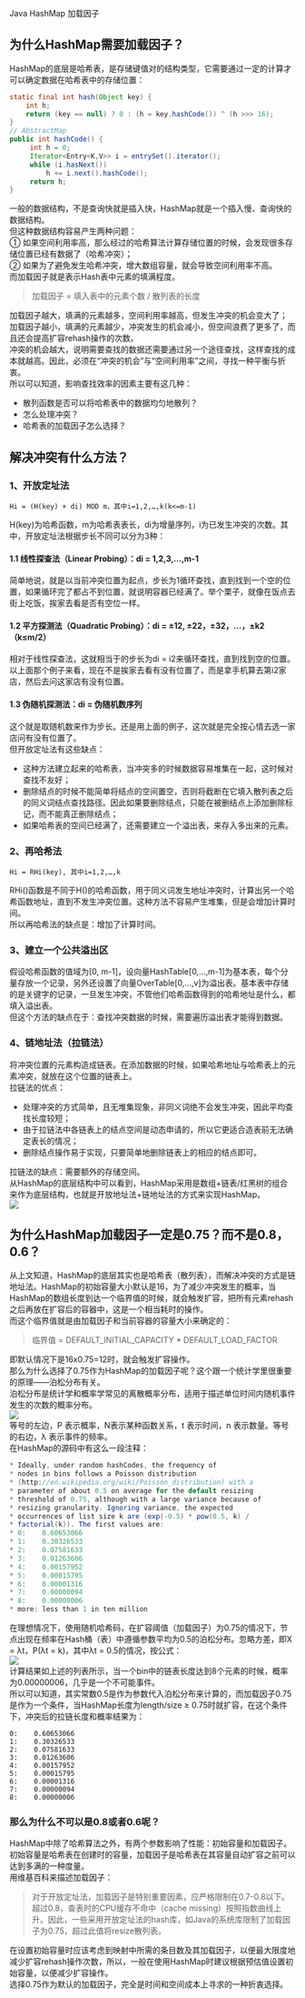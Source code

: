 Java HashMap 加载因子
<a name="9xgdV"></a>
## 为什么HashMap需要加载因子？
HashMap的底层是哈希表，是存储键值对的结构类型，它需要通过一定的计算才可以确定数据在哈希表中的存储位置：
```java
static final int hash(Object key) {
    int h;
    return (key == null) ? 0 : (h = key.hashCode()) ^ (h >>> 16);
}
// AbstractMap
public int hashCode() {
     int h = 0;
     Iterator<Entry<K,V>> i = entrySet().iterator();
     while (i.hasNext())
         h += i.next().hashCode();
     return h;
}
```
一般的数据结构，不是查询快就是插入快，HashMap就是一个插入慢、查询快的数据结构。<br />但这种数据结构容易产生两种问题：<br />① 如果空间利用率高，那么经过的哈希算法计算存储位置的时候，会发现很多存储位置已经有数据了（哈希冲突）；<br />② 如果为了避免发生哈希冲突，增大数组容量，就会导致空间利用率不高。<br />而加载因子就是表示Hash表中元素的填满程度。
> 加载因子 = 填入表中的元素个数 / 散列表的长度

加载因子越大，填满的元素越多，空间利用率越高，但发生冲突的机会变大了；<br />加载因子越小，填满的元素越少，冲突发生的机会减小，但空间浪费了更多了，而且还会提高扩容rehash操作的次数。<br />冲突的机会越大，说明需要查找的数据还需要通过另一个途径查找，这样查找的成本就越高。因此，必须在“冲突的机会”与“空间利用率”之间，寻找一种平衡与折衷。<br />所以可以知道，影响查找效率的因素主要有这几种：

- 散列函数是否可以将哈希表中的数据均匀地散列？
- 怎么处理冲突？
- 哈希表的加载因子怎么选择？
<a name="j7QUb"></a>
## 解决冲突有什么方法？
<a name="cnYBf"></a>
### 1、开放定址法
```
Hi = (H(key) + di) MOD m，其中i=1,2,…,k(k<=m-1)
```
H(key)为哈希函数，m为哈希表表长，di为增量序列，i为已发生冲突的次数。其中，开放定址法根据步长不同可以分为3种：
<a name="G5jk9"></a>
#### 1.1 线性探查法（Linear Probing）：di = 1,2,3,…,m-1
简单地说，就是以当前冲突位置为起点，步长为1循环查找，直到找到一个空的位置，如果循环完了都占不到位置，就说明容器已经满了。举个栗子，就像在饭点去街上吃饭，挨家去看是否有空位一样。
<a name="XnCxe"></a>
#### 1.2 平方探测法（Quadratic Probing）：di = ±12, ±22，±32，…，±k2（k≤m/2）
相对于线性探查法，这就相当于的步长为di = i2来循环查找，直到找到空的位置。以上面那个例子来看，现在不是挨家去看有没有位置了，而是拿手机算去第i2家店，然后去问这家店有没有位置。
<a name="c941bf43"></a>
#### 1.3 伪随机探测法：di = 伪随机数序列
这个就是取随机数来作为步长。还是用上面的例子，这次就是完全按心情去选一家店问有没有位置了。<br />但开放定址法有这些缺点：

- 这种方法建立起来的哈希表，当冲突多的时候数据容易堆集在一起，这时候对查找不友好；
- 删除结点的时候不能简单将结点的空间置空，否则将截断在它填入散列表之后的同义词结点查找路径。因此如果要删除结点，只能在被删结点上添加删除标记，而不能真正删除结点；
- 如果哈希表的空间已经满了，还需要建立一个溢出表，来存入多出来的元素。
<a name="scbZG"></a>
### 2、再哈希法
```
Hi = RHi(key), 其中i=1,2,…,k
```
RHi()函数是不同于H()的哈希函数，用于同义词发生地址冲突时，计算出另一个哈希函数地址，直到不发生冲突位置。这种方法不容易产生堆集，但是会增加计算时间。<br />所以再哈希法的缺点是：增加了计算时间。
<a name="Bx5Cs"></a>
### 3、建立一个公共溢出区
假设哈希函数的值域为[0, m-1]，设向量HashTable[0,…,m-1]为基本表，每个分量存放一个记录，另外还设置了向量OverTable[0,…,v]为溢出表。基本表中存储的是关键字的记录，一旦发生冲突，不管他们哈希函数得到的哈希地址是什么，都填入溢出表。<br />但这个方法的缺点在于：查找冲突数据的时候，需要遍历溢出表才能得到数据。
<a name="oCbtZ"></a>
### 4、链地址法（拉链法）
将冲突位置的元素构造成链表。在添加数据的时候，如果哈希地址与哈希表上的元素冲突，就放在这个位置的链表上。<br />拉链法的优点：

- 处理冲突的方式简单，且无堆集现象，非同义词绝不会发生冲突，因此平均查找长度较短；
- 由于拉链法中各链表上的结点空间是动态申请的，所以它更适合造表前无法确定表长的情况；
- 删除结点操作易于实现，只要简单地删除链表上的相应的结点即可。

拉链法的缺点：需要额外的存储空间。<br />从HashMap的底层结构中可以看到，HashMap采用是数组+链表/红黑树的组合来作为底层结构，也就是开放地址法+链地址法的方式来实现HashMap。<br />![](https://cdn.nlark.com/yuque/0/2020/webp/396745/1603328626560-e223d148-58ff-4385-9a5a-78f72f271375.webp#averageHue=%23272525&height=406&id=XYPNI&originHeight=406&originWidth=831&originalType=binary&ratio=1&rotation=0&showTitle=false&size=0&status=done&style=shadow&title=&width=831)
<a name="o2w74"></a>
## 为什么HashMap加载因子一定是0.75？而不是0.8，0.6？
从上文知道，HashMap的底层其实也是哈希表（散列表），而解决冲突的方式是链地址法。HashMap的初始容量大小默认是16，为了减少冲突发生的概率，当HashMap的数组长度到达一个临界值的时候，就会触发扩容，把所有元素rehash之后再放在扩容后的容器中，这是一个相当耗时的操作。<br />而这个临界值就是由加载因子和当前容器的容量大小来确定的：
> 临界值 = DEFAULT_INITIAL_CAPACITY * DEFAULT_LOAD_FACTOR

即默认情况下是16x0.75=12时，就会触发扩容操作。<br />那么为什么选择了0.75作为HashMap的加载因子呢？这个跟一个统计学里很重要的原理——泊松分布有关。<br />泊松分布是统计学和概率学常见的离散概率分布，适用于描述单位时间内随机事件发生的次数的概率分布。<br />![](https://cdn.nlark.com/yuque/__latex/93eabc4e99c8523384ae2e510f660e78.svg#card=math&code=P%28N%28t%29%3Dn%29%3D%5Cfrac%7B%28%5Clambda%20t%29%5Ene%5E%7B-%5Clambda%20t%7D%7D%7Bn%21%7D&height=43&id=FMvwn)<br />等号的左边，P 表示概率，N表示某种函数关系，t 表示时间，n 表示数量。等号的右边，λ 表示事件的频率。<br />在HashMap的源码中有这么一段注释：
```java
* Ideally, under random hashCodes, the frequency of
* nodes in bins follows a Poisson distribution
* (http://en.wikipedia.org/wiki/Poisson_distribution) with a
* parameter of about 0.5 on average for the default resizing
* threshold of 0.75, although with a large variance because of
* resizing granularity. Ignoring variance, the expected
* occurrences of list size k are (exp(-0.5) * pow(0.5, k) /
* factorial(k)). The first values are:
* 0:    0.60653066
* 1:    0.30326533
* 2:    0.07581633
* 3:    0.01263606
* 4:    0.00157952
* 5:    0.00015795
* 6:    0.00001316
* 7:    0.00000094
* 8:    0.00000006
* more: less than 1 in ten million
```
在理想情况下，使用随机哈希码，在扩容阈值（加载因子）为0.75的情况下，节点出现在频率在Hash桶（表）中遵循参数平均为0.5的泊松分布。忽略方差，即X = λt，P(λt = k)，其中λt = 0.5的情况，按公式：<br />![](https://cdn.nlark.com/yuque/__latex/67dfd0373557f9d7d53b74170df10dfc.svg#card=math&code=P%28X%3Dk%29%3D%5Cfrac%7Be%5E%7B-0.5%7D0.5%5EK%7D%7Bk%21%7D%2Ck%3D0%2C1%2C2...&height=42&id=pDOGP)<br />计算结果如上述的列表所示，当一个bin中的链表长度达到8个元素的时候，概率为0.00000006，几乎是一个不可能事件。<br />所以可以知道，其实常数0.5是作为参数代入泊松分布来计算的，而加载因子0.75是作为一个条件，当HashMap长度为length/size ≥ 0.75时就扩容，在这个条件下，冲突后的拉链长度和概率结果为：
```
0:    0.60653066
1:    0.30326533
2:    0.07581633
3:    0.01263606
4:    0.00157952
5:    0.00015795
6:    0.00001316
7:    0.00000094
8:    0.00000006
```
<a name="wdW8Q"></a>
### 那么为什么不可以是0.8或者0.6呢？
HashMap中除了哈希算法之外，有两个参数影响了性能：初始容量和加载因子。初始容量是哈希表在创建时的容量，加载因子是哈希表在其容量自动扩容之前可以达到多满的一种度量。<br />用维基百科来描述加载因子：
> 对于开放定址法，加载因子是特别重要因素，应严格限制在0.7-0.8以下。超过0.8，查表时的CPU缓存不命中（cache missing）按照指数曲线上升。因此，一些采用开放定址法的hash库，如Java的系统库限制了加载因子为0.75，超过此值将resize散列表。

在设置初始容量时应该考虑到映射中所需的条目数及其加载因子，以便最大限度地减少扩容rehash操作次数，所以，一般在使用HashMap时建议根据预估值设置初始容量，以便减少扩容操作。<br />选择0.75作为默认的加载因子，完全是时间和空间成本上寻求的一种折衷选择。

